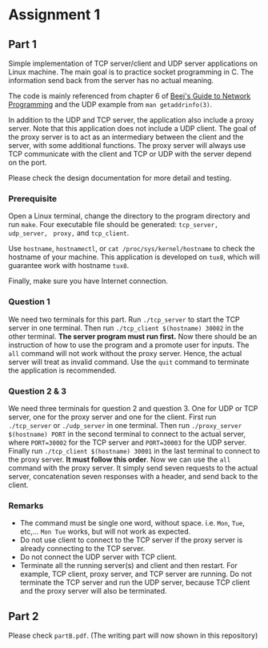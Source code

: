 # Assignment 1

## Part 1
Simple implementation of TCP server/client and UDP server applications on 
Linux machine. The main goal is to practice socket programming in C. 
The information send back from the server has no actual meaning. 

The code is mainly referenced from chapter 6 of 
[Beej's Guide to Network Programming](https://beej.us/guide/bgnet/pdf/bgnet_usl_c_1.pdf)
and the UDP example from `man getaddrinfo(3)`. 

In addition to the UDP and TCP server, the application also include a proxy 
server. Note that this application does not include a UDP client. The goal
of the proxy server is to act as an intermediary between the client and the server, 
with some additional functions. The proxy server will always use TCP communicate 
with the client and TCP or UDP with the server depend on the port. 

Please check the design documentation for more detail and testing. 


### Prerequisite

Open a Linux terminal, change the directory to the program directory and run 
`make`. Four executable file should be generated: `tcp_server, udp_server, `
`proxy,` and `tcp_client`. 

Use `hostname`, `hostnamectl`, or `cat /proc/sys/kernel/hostname` to check the 
hostname of your machine. This application is developed on `tux8`, which will
guarantee work with hostname `tux8`. 

Finally, make sure you have Internet connection.

### Question 1
We need two terminals for this part. Run ```./tcp_server``` to start the TCP 
server in one terminal. Then run ```./tcp_client $(hostname) 30002``` in the 
other terminal. __The server program must run first.__ Now there should be 
an instruction of how to use the program and a promote user for inputs. 
The `all` command will not work without the proxy server. Hence, the actual 
server will treat as invalid command. Use the `quit` command to terminate 
the application is recommended. 

### Question 2 & 3
We need three terminals for question 2 and question 3. One for UDP or TCP server, 
one for the proxy server and one for the client. 
First run `./tcp_server` or `./udp_server` in one terminal. Then run 
`./proxy_server $(hostname) PORT` in the second terminal to connect to the actual
server, where `PORT=30002` for 
the TCP server and `PORT=30003` for the UDP server. Finally run 
`./tcp_client $(hostname) 30001` in the last terminal to connect to the proxy
server. __It must follow this order__. Now we can use the `all` command with the 
proxy server.  It simply send seven requests to the actual server, concatenation 
seven responses with a header, and send back to the client. 

### Remarks
- The command must be single one word, without space. i.e. `Mon`, `Tue`, etc,...
`Mon Tue` works, but will not work as expected.
- Do not use client to connect to the TCP server if the proxy server 
is already connecting to the TCP server.  
- Do not connect the UDP server with TCP client. 
- Terminate all the running server(s) and client and then restart. For example, 
TCP client, proxy server, and TCP server are running. Do not terminate the TCP
server and run the UDP server, because TCP client and the proxy server will 
also be terminated. 

## Part 2
Please check `partB.pdf`. 
(The writing part will now shown in this repository)
